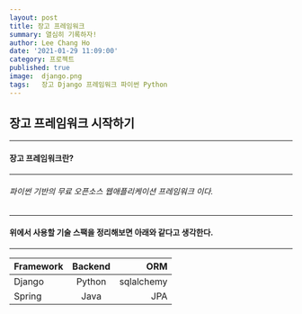 ```yaml
---
layout: post
title: 장고 프레임워크
summary: 열심히 기록하자!
author: Lee Chang Ho
date: '2021-01-29 11:09:00'
category: 프로젝트
published: true
image:  django.png
tags:   장고 Django 프레임워크 파이썬 Python
---
```


## 장고 프레임워크 시작하기

---
#### 장고 프레임워크란?
---
###### 파이썬 기반의 무료 오픈소스 웹애플리케이션 프레임워크 이다.

---
#### 위에서 사용할 기술 스팩을 정리해보면 아래와 같다고 생각한다.
---
Framework  | Backend  | ORM 
---|:---:|---:
Django | Python  | sqlalchemy
Spring| Java  | JPA

<!--stackedit_data:
eyJoaXN0b3J5IjpbLTEzMDExNzM0MTUsMTE3NDE3NjQwLC0yMT
Q2NTgyNzg0LC02MzgxMzA0MTddfQ==
-->